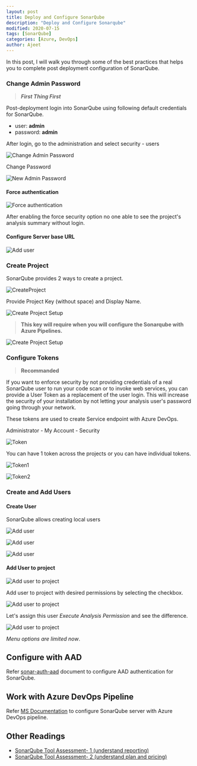 ```yaml
---
layout: post
title: Deploy and Configure SonarQube
description: "Deploy and Configure Sonarqube"
modified: 2020-07-15
tags: [SonarQube]
categories: [Azure, DevOps]
author: Ajeet
---
```

In this post, I will walk you through some of the best practices that helps you to complete post deployment configuration of SonarQube.

<!--more-->

### Change Admin Password

> ***First Thing First***

Post-deployment login into SonarQube using following default credentials for SonarQube.
  
- user:  **admin**
- password: **admin**

After login, go to the administration and select security - users

![Change Admin Password](/images/posts/sq/chgpwd.JPG)

Change Password

![New Admin Password](/images/posts/sq/newadminpwd.JPG)

#### Force authentication

![Force authentication](/images/posts/sq/forcesecurity.jpg)

After enabling the force security option no one able to see the project's analysis summary without login.

#### Configure Server base URL

![Add user](/images/posts/sq/serverbaseurl.jpg)

### Create Project

SonarQube provides 2 ways to create a project.

![CreateProject](/images/posts/sq/crtprj.JPG)

Provide Project Key (without space) and Display Name. 

![Create Project Setup](/images/posts/sq/prjsetup.JPG)

> **This key will require when you will configure the Sonarqube with Azure Pipelines.**

![Create Project Setup](/images/posts/sq/project.jpg)

### Configure Tokens

> **Recommanded**

If you want to enforce security by not providing credentials of a real SonarQube user to run your code scan or to invoke web services, you can provide a User Token as a replacement of the user login. This will increase the security of your installation by not letting your analysis user's password going through your network.

These tokens are used to create Service endpoint with Azure DevOps.

Administrator - My Account - Security

![Token](/images/posts/sq/demotoken.jpg)


You can have 1 token across the projects or you can have individual tokens. 

![Token1](/images/posts/sq/token1.jpg)


![Token2](/images/posts/sq/token2.jpg)

### Create and Add Users

#### Create User

SonarQube allows creating local users

![Add user](/images/posts/sq/crtuser1.jpg)

![Add user](/images/posts/sq/crtuser2.jpg)

![Add user](/images/posts/sq/crtuser3.jpg)

#### Add User to project

![Add user to project](/images/posts/sq/adduser1.jpg)

Add user to project with desired permissions by selecting the checkbox.

![Add user to project](/images/posts/sq/adduser2.jpg)

Let's assign this user *Execute Analysis Permission* and see the difference.

![Add user to project](/images/posts/sq/adduser4.jpg)

*Menu options are limited now*.

## Configure with AAD

Refer [sonar-auth-aad](https://github.com/hkamel/sonar-auth-aad/wiki/Setup) document to configure AAD authentication for SonarQube.

## Work with Azure DevOps Pipeline

Refer [MS Documentation](https://docs.sonarqube.org/latest/analysis/scan/sonarscanner-for-azure-devops/) to configure SonarQube server with Azure DevOps pipeline.

## Other Readings

* [SonarQube Tool Assessment- 1 (understand reporting)](http://www.azure365.co.in/devops/3PDevOps-4)
* [SonarQube Tool Assessment- 2 (understand plan and pricing)](http://www.azure365.co.in/devops/3PDevOps-5)
